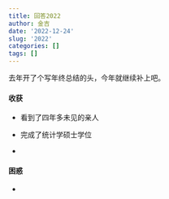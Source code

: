 ```yaml
---
title: 回答2022
author: 金吉
date: '2022-12-24'
slug: '2022'
categories: []
tags: []
---
```


去年开了个写年终总结的头，今年就继续补上吧。


#### 收获

- 看到了四年多未见的亲人

- 完成了统计学硕士学位

- 




#### 困惑

- 



